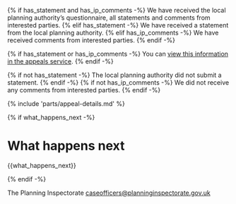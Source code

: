 

{% if has_statement and has_ip_comments -%}
   We have received the local planning authority’s questionnaire, all statements and comments from interested parties.
{% elif has_statement -%}
   We have received a statement from the local planning authority.
{% elif has_ip_comments -%}
   We have received comments from interested parties.
{% endif -%}

{% if has_statement or has_ip_comments -%}
You can [view this information in the appeals service]({{front_office_url}}/appeals/{{appeal_reference_number}}).
{% endif -%}

{% if not has_statement -%}
   The local planning authority did not submit a statement.
{% endif -%}
{% if not has_ip_comments -%}
   We did not receive any comments from interested parties.
{% endif -%}

{% include 'parts/appeal-details.md' %}

{% if what_happens_next -%}
# What happens next

{{what_happens_next}}

{% endif -%}

The Planning Inspectorate
caseofficers@planninginspectorate.gov.uk

